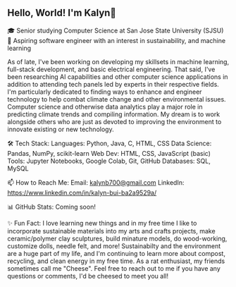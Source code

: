 ## Hello, World! I'm Kalyn👋

<!--
**kalynb700/kalynb700** is a ✨ _special_ ✨ repository because its `README.md` (this file) appears on your GitHub profile.

Here are some ideas to get you started:

- 🔭 I’m currently working on ...
- 🌱 I’m currently learning ...
- 👯 I’m looking to collaborate on ...
- 🤔 I’m looking for help with ...
- 💬 Ask me about ...
- 📫 How to reach me: ...
- 😄 Pronouns: ...
- ⚡ Fun fact: ...
-->
🎓 Senior studying Computer Science at San Jose State University (SJSU)
🔭 Aspiring software engineer with an interest in sustainability, and machine learning

As of late, I've been working on developing my skillsets in machine learning, full-stack development, and basic electrical engineering. That said, I've been researching AI capabilities and other computer science applications in addition to attending tech panels led by experts in their respective fields. I'm particularly dedicated to finding ways to enhance and engineer technology to help combat climate change and other environmental issues. Computer science and otherwise data analytics play a major role in predicting climate trends and compiling information. My dream is to work alongside others who are just as devoted to improving the environment to innovate existing or new technology. 

🛠 Tech Stack:
Languages: Python, Java, C, HTML, CSS
Data Science: Pandas, NumPy, scikit-learn
Web Dev: HTML, CSS, JavaScript (basic)
Tools: Jupyter Notebooks, Google Colab, Git, GitHub
Databases: SQL, MySQL 

📫 How to Reach Me:
Email: kalynb700@gmail.com
LinkedIn: https://www.linkedin.com/in/kalyn-bui-ba2a9529a/
 
📊 GitHub Stats: Coming soon!

✨ Fun Fact:
I love learning new things and in my free time I like to incorporate sustainable materials into my arts and crafts projects, make ceramic/polymer clay sculptures, build minature models, do wood-working, customize dolls, needle felt, and more! 
Sustainabilty and the environment are a huge part of my life, and I'm continuing to learn more about compost, recycling, and clean energy in my free time. 
As a rat enthusiast, my friends sometimes call me "Cheese". Feel free to reach out to me if you have any questions or comments, I'd be cheesed to meet you all!
